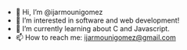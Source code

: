 - 👋 Hi, I’m @ijarmounigomez
- 👀 I’m interested in software and web development!
- 🌱 I’m currently learning about C and Javascript.
- 📫 How to reach me: ijarmounigomez@gmail.com
